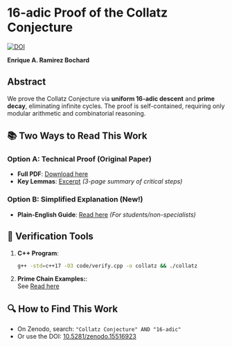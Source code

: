 # 16-adic Proof of the Collatz Conjecture  
[![DOI](https://zenodo.org/badge/DOI/10.5281/zenodo.15516923.svg)](https://doi.org/10.5281/zenodo.15516923)  

**Enrique A. Ramirez Bochard**  

## Abstract  
We prove the Collatz Conjecture via **uniform 16-adic descent** and **prime decay**, eliminating infinite cycles. 
The proof is self-contained, requiring only modular arithmetic and combinatorial reasoning. 

## 📚 Two Ways to Read This Work  

### Option A: Technical Proof (Original Paper)  
- **Full PDF**: [Download here](docs/ramirez-bochard_collatz_proof_16adic_2025-05-26.pdf)  
- **Key Lemmas**: [Excerpt](docs/key_lemmas.pdf) *(3-page summary of critical steps)*  

### Option B: Simplified Explanation (New!)  
- **Plain-English Guide**: [Read here](docs/ramirez-bochard_collatz_proof_16adic_introduction.pdf) *(For students/non-specialists)*  

## 🔬 Verification Tools  
1. **C++ Program**:  
   ```bash
   g++ -std=c++17 -O3 code/verify.cpp -o collatz && ./collatz

2. **Prime Chain Examples:**:  
   See [Read here](docs/prime_examples.pdf)

## 🔍 How to Find This Work  
- On Zenodo, search: `"Collatz Conjecture" AND "16-adic"`  
- Or use the DOI: [10.5281/zenodo.15516923](https://doi.org/10.5281/zenodo.15516923)  
